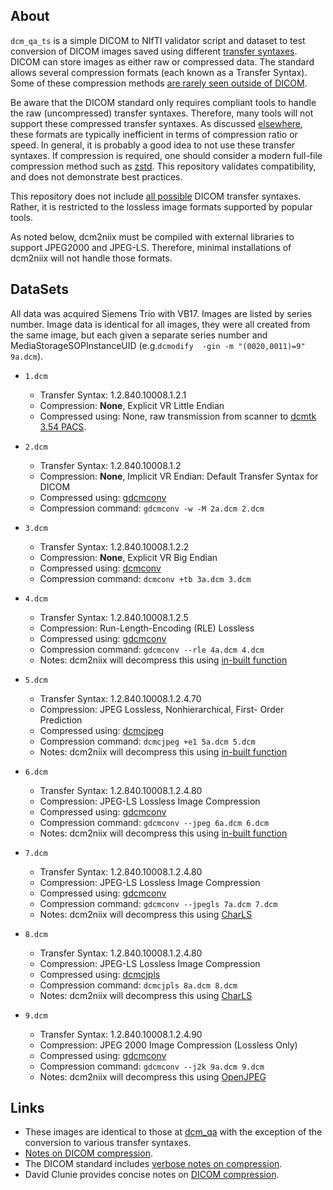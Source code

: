 
## About

`dcm_qa_ts` is a simple DICOM to NIfTI validator script and dataset to test conversion of DICOM images saved using different [transfer syntaxes](https://www.dicomlibrary.com/dicom/transfer-syntax/). DICOM can store images as either raw or compressed data. The standard allows several compression formats (each known as a Transfer Syntax). Some of these compression methods [are rarely seen outside of DICOM](https://crnl.readthedocs.io/jpeg_formats/index.html).

Be aware that the DICOM standard only requires compliant tools to handle the raw (uncompressed) transfer syntaxes. Therefore, many tools will not support these compressed transfer syntaxes. As discussed [elsewhere](https://crnl.readthedocs.io/jpeg_formats/index.html), these formats are typically inefficient in terms of compression ratio or speed. In general, it is probably a good idea to not use these transfer syntaxes. If compression is required, one should consider a modern full-file compression method such as [zstd](https://github.com/facebook/zstd). This repository validates compatibility, and does not demonstrate best practices.

This repository does not include [all possible](https://www.dicomlibrary.com/dicom/transfer-syntax/) DICOM transfer syntaxes. Rather, it is restricted to the lossless image formats supported by popular tools.

As noted below, dcm2niix must be compiled with external libraries to support JPEG2000 and JPEG-LS. Therefore, minimal installations of dcm2niix will not handle those formats.

## DataSets

All data was acquired Siemens Trio with VB17. Images are listed by series number. Image data is identical for all images, they were all created from the same image, but each given a separate series number and MediaStorageSOPInstanceUID (e.g.`dcmodify  -gin -m "(0020,0011)=9" 9a.dcm`).

* `1.dcm`
  * Transfer Syntax: 1.2.840.10008.1.2.1
  * Compression: **None**, Explicit VR Little Endian
  * Compressed using: None, raw transmission from scanner to [dcmtk 3.54 PACS](https://dicom.offis.de/dcmtk.php.en).

* `2.dcm`
  * Transfer Syntax: 1.2.840.10008.1.2
  * Compression: **None**, Implicit VR Endian: Default Transfer Syntax for DICOM
  * Compressed using: [gdcmconv](http://gdcm.sourceforge.net/html/gdcmconv.html)
  * Compression command: `gdcmconv -w -M 2a.dcm 2.dcm`

* `3.dcm`
  * Transfer Syntax: 1.2.840.10008.1.2.2
  * Compression: **None**, Explicit VR Big Endian
  * Compressed using: [dcmconv](https://support.dcmtk.org/docs/dcmconv.html)
  * Compression command: `dcmconv +tb 3a.dcm 3.dcm`

* `4.dcm`
  * Transfer Syntax: 1.2.840.10008.1.2.5
  * Compression: Run-Length-Encoding (RLE) Lossless
  * Compressed using: [gdcmconv](http://gdcm.sourceforge.net/html/gdcmconv.html)
  * Compression command: `gdcmconv --rle 4a.dcm 4.dcm`
  * Notes: dcm2niix will decompress this using [in-built function](https://github.com/rordenlab/dcm2niix/blob/2bf2e482aec8e9959c6bd8e833cdccba3607c617/console/nii_dicom.cpp#L3470)

* `5.dcm`
  * Transfer Syntax: 1.2.840.10008.1.2.4.70
  * Compression: JPEG Lossless, Nonhierarchical, First- Order Prediction
  * Compressed using: [dcmcjpeg](https://support.dcmtk.org/docs/dcmcjpeg.html)
  * Compression command: `dcmcjpeg +e1 5a.dcm 5.dcm`
  * Notes: dcm2niix will decompress this using [in-built function](https://github.com/rordenlab/dcm2niix/blob/2bf2e482aec8e9959c6bd8e833cdccba3607c617/console/jpg_0XC3.cpp#L105)

* `6.dcm`
  * Transfer Syntax: 1.2.840.10008.1.2.4.80
  * Compression: JPEG-LS Lossless Image Compression
  * Compressed using: [gdcmconv](http://gdcm.sourceforge.net/html/gdcmconv.html)
  * Compression command: `gdcmconv --jpeg 6a.dcm 6.dcm`
  * Notes: dcm2niix will decompress this using [in-built function](https://github.com/rordenlab/dcm2niix/blob/2bf2e482aec8e9959c6bd8e833cdccba3607c617/console/jpg_0XC3.cpp#L105)

* `7.dcm`
  * Transfer Syntax: 1.2.840.10008.1.2.4.80
  * Compression: JPEG-LS Lossless Image Compression
  * Compressed using: [gdcmconv](http://gdcm.sourceforge.net/html/gdcmconv.html)
  * Compression command: `gdcmconv --jpegls 7a.dcm 7.dcm`
  * Notes: dcm2niix will decompress this using [CharLS](https://github.com/team-charls/charls)
  
* `8.dcm`
  * Transfer Syntax: 1.2.840.10008.1.2.4.80
  * Compression: JPEG-LS Lossless Image Compression
  * Compressed using: [dcmcjpls](https://support.dcmtk.org/docs/dcmcjpls.html)
  * Compression command: `dcmcjpls 8a.dcm 8.dcm`
  * Notes: dcm2niix will decompress this using [CharLS](https://github.com/team-charls/charls)

* `9.dcm`
  * Transfer Syntax: 1.2.840.10008.1.2.4.90
  * Compression: JPEG 2000 Image Compression (Lossless Only)
  * Compressed using: [gdcmconv](http://gdcm.sourceforge.net/html/gdcmconv.html)
  * Compression command: `gdcmconv --j2k 9a.dcm 9.dcm`
  * Notes: dcm2niix will decompress this using [OpenJPEG](https://www.openjpeg.org)

## Links

 * These images are identical to those at [dcm_qa](https://github.com/neurolabusc/dcm_qa) with the exception of the conversion to various transfer syntaxes.
 * [Notes on DICOM compression](https://crnl.readthedocs.io/jpeg_formats/index.html).
 * The DICOM standard includes [verbose notes on compression](http://dicom.nema.org/medical/dicom/current/output/chtml/part05/sect_8.2.html).
 * David Clunie provides concise notes on [DICOM compression](https://www.dclunie.com/medical-image-faq/html/part6.html).
 